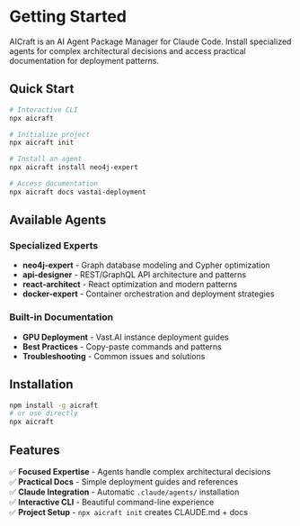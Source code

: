 # Getting Started

AICraft is an AI Agent Package Manager for Claude Code. Install specialized agents for complex architectural decisions and access practical documentation for deployment patterns.

## Quick Start

```bash
# Interactive CLI
npx aicraft

# Initialize project
npx aicraft init

# Install an agent
npx aicraft install neo4j-expert

# Access documentation
npx aicraft docs vastai-deployment
```

## Available Agents

### Specialized Experts

- **neo4j-expert** - Graph database modeling and Cypher optimization
- **api-designer** - REST/GraphQL API architecture and patterns  
- **react-architect** - React optimization and modern patterns
- **docker-expert** - Container orchestration and deployment strategies

### Built-in Documentation

- **GPU Deployment** - Vast.AI instance deployment guides
- **Best Practices** - Copy-paste commands and patterns
- **Troubleshooting** - Common issues and solutions

## Installation

```bash
npm install -g aicraft
# or use directly
npx aicraft
```

## Features

✅ **Focused Expertise** - Agents handle complex architectural decisions  
✅ **Practical Docs** - Simple deployment guides and references  
✅ **Claude Integration** - Automatic `.claude/agents/` installation  
✅ **Interactive CLI** - Beautiful command-line experience  
✅ **Project Setup** - `npx aicraft init` creates CLAUDE.md + docs